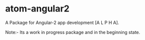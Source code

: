 # atom-angular2
A Package for Angular-2 app development [A L P H A].

Note:- Its a work in progress package and in the beginning state.
